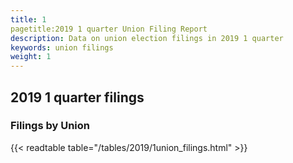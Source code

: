 ```yaml
---
title: 1
pagetitle:2019 1 quarter Union Filing Report
description: Data on union election filings in 2019 1 quarter 
keywords: union filings
weight: 1
---
```


## 2019 1 quarter filings

### Filings by Union
{{< readtable table="/tables/2019/1union_filings.html" >}}
